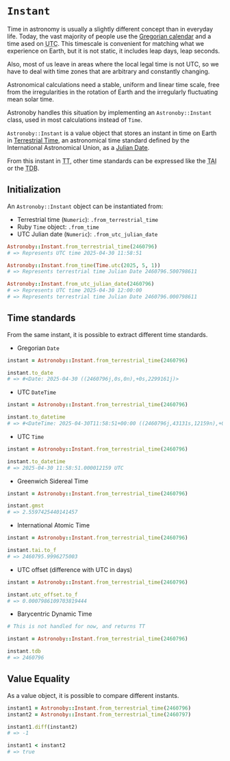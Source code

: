 # `Instant`

Time in astronomy is usually a slightly different concept than in everyday
life. Today, the vast majority of people use the [Gregorian calendar] and a time
ased on <abbr title="Coordinated Universal Time">UTC</abbr>. This timescale is
convenient for matching what we experience on Earth, but it is not static, it
includes leap days, leap seconds.

[Gregorian calendar]: https://en.wikipedia.org/wiki/Gregorian_calendar

Also, most of us leave in areas where the local legal time is not UTC, so we
have to deal with time zones that are arbitrary and constantly changing.

Astronomical calculations need a stable, uniform and linear time scale, free
from the irregularities in the rotation of Earth and the irregularly fluctuating
mean solar time.

Astronoby handles this situation by implementing an `Astronoby::Instant` class,
used in most calculations instead of `Time`.

`Astronoby::Instant` is a value object that stores an instant in time on Earth
in [Terrestrial Time], an astronomical time standard defined by the
International Astronomical Union, as a [Julian Date].

[Terrestrial Time]: https://en.wikipedia.org/wiki/Terrestrial_Time

[Julian Date]: https://en.wikipedia.org/wiki/Julian_day

From this instant in <abbr title="Terrestrial Time">TT</abbr>, other time
standards can be expressed like the
<abbr title="International Atomic Time">TAI</abbr> or the
<abbr title="Barycentric Dynamic Time">TDB</abbr>.

## Initialization

An `Astronoby::Instant` object can be instantiated from:
* Terrestrial time (`Numeric`): `.from_terrestrial_time`
* Ruby `Time` object: `.from_time`
* UTC Julian date (`Numeric`): `.from_utc_julian_date`

```rb
Astronoby::Instant.from_terrestrial_time(2460796)
# => Represents UTC time 2025-04-30 11:58:51

Astronoby::Instant.from_time(Time.utc(2025, 5, 1))
# => Represents terrestrial time Julian Date 2460796.500798611

Astronoby::Instant.from_utc_julian_date(2460796)
# => Represents UTC time 2025-04-30 12:00:00
# => Represents terrestrial time Julian Date 2460796.000798611
```

## Time standards

From the same instant, it is possible to extract different time standards.

* Gregorian `Date`

```rb
instant = Astronoby::Instant.from_terrestrial_time(2460796)

instant.to_date
# => #<Date: 2025-04-30 ((2460796j,0s,0n),+0s,2299161j)>
```

* UTC `DateTime`

```rb
instant = Astronoby::Instant.from_terrestrial_time(2460796)

instant.to_datetime
# => #<DateTime: 2025-04-30T11:58:51+00:00 ((2460796j,43131s,12159n),+0s,2299161j)>
```

* UTC `Time`

```rb
instant = Astronoby::Instant.from_terrestrial_time(2460796)

instant.to_datetime
# => 2025-04-30 11:58:51.000012159 UTC
```

* Greenwich Sidereal Time

```rb
instant = Astronoby::Instant.from_terrestrial_time(2460796)

instant.gmst
# => 2.5597425440141457
```

* International Atomic Time

```rb
instant = Astronoby::Instant.from_terrestrial_time(2460796)

instant.tai.to_f
# => 2460795.9996275003
```

* UTC offset (difference with UTC in days)

```rb
instant = Astronoby::Instant.from_terrestrial_time(2460796)

instant.utc_offset.to_f
# => 0.0007986109703819444
```

* Barycentric Dynamic Time

```rb
# This is not handled for now, and returns TT

instant = Astronoby::Instant.from_terrestrial_time(2460796)

instant.tdb
# => 2460796
```

## Value Equality

As a value object, it is possible to compare different instants.

```rb
instant1 = Astronoby::Instant.from_terrestrial_time(2460796)
instant2 = Astronoby::Instant.from_terrestrial_time(2460797)

instant1.diff(instant2)
# => -1

instant1 < instant2
# => true
```

